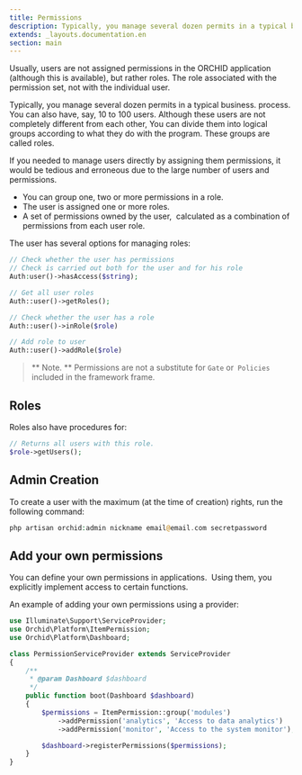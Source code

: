```yaml
---
title: Permissions
description: Typically, you manage several dozen permits in a typical business process.
extends: _layouts.documentation.en
section: main
---
```


Usually, users are not assigned permissions in the ORCHID application (although this is available), but rather roles. The role associated with the permission set, not with the individual user.

Typically, you manage several dozen permits in a typical business.
process.
You can also have, say, 10 to 100 users.
Although these users are not completely different from each other,
You can divide them into logical groups according to what they do with the program.
These groups are called roles.

If you needed to manage users directly by assigning them permissions,
it would be tedious and erroneous
due to the large number of users and permissions.


- You can group one, two or more permissions in a role.
- The user is assigned one or more roles.
- A set of permissions owned by the user,
 calculated as a combination of permissions from each user role.


The user has several options for managing roles:

```php
// Check whether the user has permissions
// Check is carried out both for the user and for his role
Auth:user()->hasAccess($string);

// Get all user roles
Auth::user()->getRoles();

// Check whether the user has a role
Auth::user()->inRole($role)

// Add role to user
Auth::user()->addRole($role)
```

> ** Note. ** Permissions are not a substitute for `Gate` or` Policies` included in the framework frame.

## Roles

Roles also have procedures for:

```php
// Returns all users with this role.
$role->getUsers();
```


## Admin Creation

To create a user with the maximum (at the time of creation) rights, run the following command:

```php
php artisan orchid:admin nickname email@email.com secretpassword
```


## Add your own permissions


You can define your own permissions in applications.
 Using them, you explicitly implement access to certain functions.

An example of adding your own permissions using a provider:

```php
use Illuminate\Support\ServiceProvider;
use Orchid\Platform\ItemPermission;
use Orchid\Platform\Dashboard;

class PermissionServiceProvider extends ServiceProvider
{
    /**
     * @param Dashboard $dashboard
     */
    public function boot(Dashboard $dashboard)
    {
        $permissions = ItemPermission::group('modules')
            ->addPermission('analytics', 'Access to data analytics')
            ->addPermission('monitor', 'Access to the system monitor');

        $dashboard->registerPermissions($permissions);
    }
}
```
